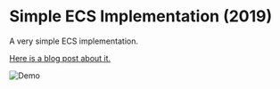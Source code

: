 # Simple ECS Implementation (2019)

A very simple ECS implementation.

[Here is a blog post about it.](https://austinmorlan.com/posts/entity_component_system/)

![Demo](https://austinmorlan.com/posts/entity_component_system/media/demo.gif)

